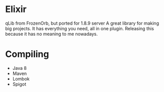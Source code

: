 # Elixir

qLib from FrozenOrb, but ported for 1.8.9 server
A great library for making big projects. It has everything you need, all in one plugin.
Releasing this because it has no meaning to me nowadays.

# Compiling

* Java 8
* Maven
* Lombok
* Spigot
 
